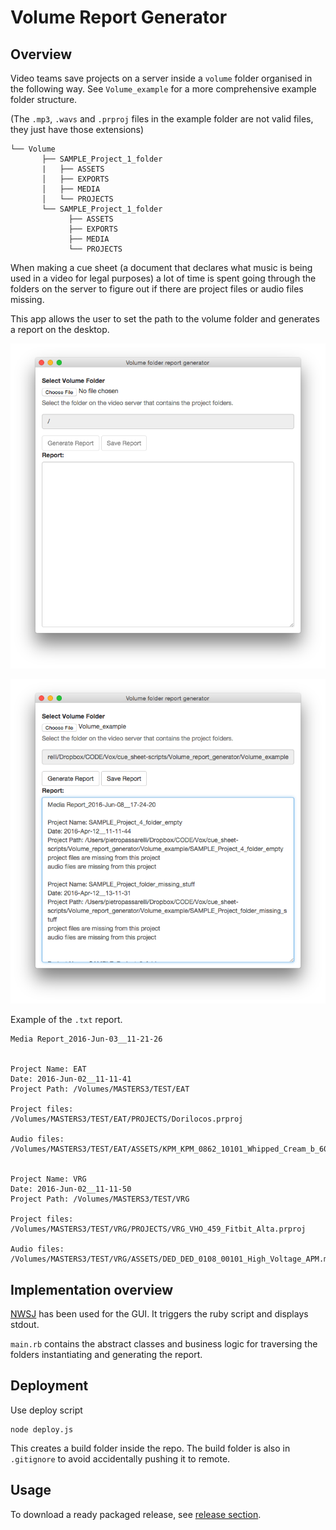 # Volume Report Generator

## Overview

Video teams save projects on a server inside a `volume` folder organised in the following way.
See `Volume_example` for a more comprehensive example folder structure.

(The `.mp3`, `.wavs` and `.prproj` files in the example folder are not valid files, they just have those extensions)

```
└── Volume
       ├── SAMPLE_Project_1_folder
       |   ├── ASSETS
       │   ├── EXPORTS
       │   ├── MEDIA
       │   └── PROJECTS
       └── SAMPLE_Project_1_folder
             ├── ASSETS
             ├── EXPORTS
             ├── MEDIA
             └── PROJECTS
```

When making a cue sheet (a document that declares what music is being used in a video for legal purposes) a lot of time is spent going through the folders on the server to figure out if there are project files or audio files missing.


This app allows the user to set the path to the volume folder and generates a report on the desktop.

![img](./img/start_screen.png)

![img](./img/report.png)

Example of the `.txt` report.

```
Media Report_2016-Jun-03__11-21-26


Project Name: EAT
Date: 2016-Jun-02__11-11-41
Project Path: /Volumes/MASTERS3/TEST/EAT

Project files:
/Volumes/MASTERS3/TEST/EAT/PROJECTS/Dorilocos.prproj

Audio files:
/Volumes/MASTERS3/TEST/EAT/ASSETS/KPM_KPM_0862_10101_Whipped_Cream_b_60_APM.mp3


Project Name: VRG
Date: 2016-Jun-02__11-11-50
Project Path: /Volumes/MASTERS3/TEST/VRG

Project files:
/Volumes/MASTERS3/TEST/VRG/PROJECTS/VRG_VHO_459_Fitbit_Alta.prproj

Audio files:
/Volumes/MASTERS3/TEST/VRG/ASSETS/DED_DED_0108_00101_High_Voltage_APM.mp3
```


## Implementation overview

[NWSJ](https://github.com/nwjs/nw.js) has been used for the GUI. It triggers the ruby script and displays stdout.

`main.rb` contains the abstract classes and business logic for traversing the folders instantiating and generating the report.

## Deployment

Use deploy script

```
node deploy.js
```

This creates a build folder inside the repo. The build folder is also in `.gitignore` to avoid accidentally pushing it to remote.

## Usage

To download a ready packaged release, see [release section](https://github.com/voxmedia/Volume_foder_report_generator/releases/tag/1.0.0).
